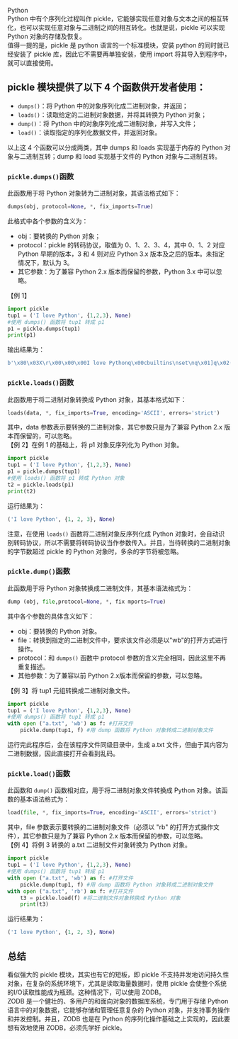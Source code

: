Python<br />Python 中有个序列化过程叫作 pickle，它能够实现任意对象与文本之间的相互转化，也可以实现任意对象与二进制之间的相互转化。也就是说，pickle 可以实现 Python 对象的存储及恢复。<br />值得一提的是，pickle 是 python 语言的一个标准模块，安装 python 的同时就已经安装了 pickle 库，因此它不需要再单独安装，使用 import 将其导入到程序中，就可以直接使用。
<a name="pm7Ke"></a>
## pickle 模块提供了以下 4 个函数供开发者使用：

- `dumps()`：将 Python 中的对象序列化成二进制对象，并返回；
- `loads()`：读取给定的二进制对象数据，并将其转换为 Python 对象；
- `dump()`：将 Python 中的对象序列化成二进制对象，并写入文件；
- `load()`：读取指定的序列化数据文件，并返回对象。

以上这 4 个函数可以分成两类，其中 dumps 和 loads 实现基于内存的 Python 对象与二进制互转；dump 和 load 实现基于文件的 Python 对象与二进制互转。
<a name="cNKWf"></a>
### `pickle.dumps()`函数
此函数用于将 Python 对象转为二进制对象，其语法格式如下：
```python
dumps(obj, protocol=None, *, fix_imports=True)
```
此格式中各个参数的含义为：

- obj：要转换的 Python 对象；
- protocol：pickle 的转码协议，取值为 0、1、2、3、4，其中 0、1、2 对应 Python 早期的版本，3 和 4 则对应 Python 3.x 版本及之后的版本。未指定情况下，默认为 3。
- 其它参数：为了兼容 Python 2.x 版本而保留的参数，Python 3.x 中可以忽略。

【例 1】
```python
import pickle
tup1 = ('I love Python', {1,2,3}, None)
#使用 dumps() 函数将 tup1 转成 p1
p1 = pickle.dumps(tup1)
print(p1)
```
输出结果为：
```python
b'\x80\x03X\r\x00\x00\x00I love Pythonq\x00cbuiltins\nset\nq\x01]q\x02(K\x01K\x02K\x03e\x85q\x03Rq\x04N\x87q\x05.'
```
<a name="Vxkv8"></a>
### `pickle.loads()`函数
此函数用于将二进制对象转换成 Python 对象，其基本格式如下：
```python
loads(data, *, fix_imports=True, encoding='ASCII', errors='strict')
```
其中，data 参数表示要转换的二进制对象，其它参数只是为了兼容 Python 2.x 版本而保留的，可以忽略。<br />【例 2】在例 1 的基础上，将 p1 对象反序列化为 Python 对象。
```python
import pickle
tup1 = ('I love Python', {1,2,3}, None)
p1 = pickle.dumps(tup1)
#使用 loads() 函数将 p1 转成 Python 对象
t2 = pickle.loads(p1)
print(t2)
```
运行结果为：
```python
('I love Python', {1, 2, 3}, None)
```
注意，在使用 `loads()` 函数将二进制对象反序列化成 Python 对象时，会自动识别转码协议，所以不需要将转码协议当作参数传入。并且，当待转换的二进制对象的字节数超过 pickle 的 Python 对象时，多余的字节将被忽略。
<a name="SmaIL"></a>
### `pickle.dump()`函数
此函数用于将 Python 对象转换成二进制文件，其基本语法格式为：
```python
dump (obj, file,protocol=None, *, fix mports=True)
```
其中各个参数的具体含义如下：

- obj：要转换的 Python 对象。
- file：转换到指定的二进制文件中，要求该文件必须是以"wb"的打开方式进行操作。
- protocol：和 `dumps()` 函数中 protocol 参数的含义完全相同，因此这里不再重复描述。
- 其他参数：为了兼容以前 Python 2.x版本而保留的参数，可以忽略。

【例 3】将 tup1 元组转换成二进制对象文件。
```python
import pickle
tup1 = ('I love Python', {1,2,3}, None)
#使用 dumps() 函数将 tup1 转成 p1
with open ("a.txt", 'wb') as f: #打开文件
    pickle.dump(tup1, f) #用 dump 函数将 Python 对象转成二进制对象文件
```
运行完此程序后，会在该程序文件同级目录中，生成 a.txt 文件，但由于其内容为二进制数据，因此直接打开会看到乱码。
<a name="DaZFl"></a>
### `pickle.load()`函数
此函数和 `dump()` 函数相对应，用于将二进制对象文件转换成 Python 对象。该函数的基本语法格式为：
```python
load(file, *, fix_imports=True, encoding='ASCII', errors='strict')
```
其中，file 参数表示要转换的二进制对象文件（必须以 "rb" 的打开方式操作文件），其它参数只是为了兼容 Python 2.x 版本而保留的参数，可以忽略。<br />【例 4】将例 3 转换的 a.txt 二进制文件对象转换为 Python 对象。
```python
import pickle
tup1 = ('I love Python', {1,2,3}, None)
#使用 dumps() 函数将 tup1 转成 p1
with open ("a.txt", 'wb') as f: #打开文件
    pickle.dump(tup1, f) #用 dump 函数将 Python 对象转成二进制对象文件
with open ("a.txt", 'rb') as f: #打开文件
    t3 = pickle.load(f) #将二进制文件对象转换成 Python 对象
    print(t3)
```
运行结果为：
```python
('I love Python', {1, 2, 3}, None)
```
<a name="v3QtQ"></a>
## 总结
看似强大的 pickle 模块，其实也有它的短板，即 pickle 不支持并发地访问持久性对象，在复杂的系统环境下，尤其是读取海量数据时，使用 pickle 会使整个系统的I/O读取性能成为瓶颈。这种情况下，可以使用 ZODB。<br />ZODB 是一个健壮的、多用户的和面向对象的数据库系统，专门用于存储 Python 语言中的对象数据，它能够存储和管理任意复杂的 Python 对象，并支持事务操作和并发控制。并且，ZODB 也是在 Python 的序列化操作基础之上实现的，因此要想有效地使用 ZODB，必须先学好 pickle。
